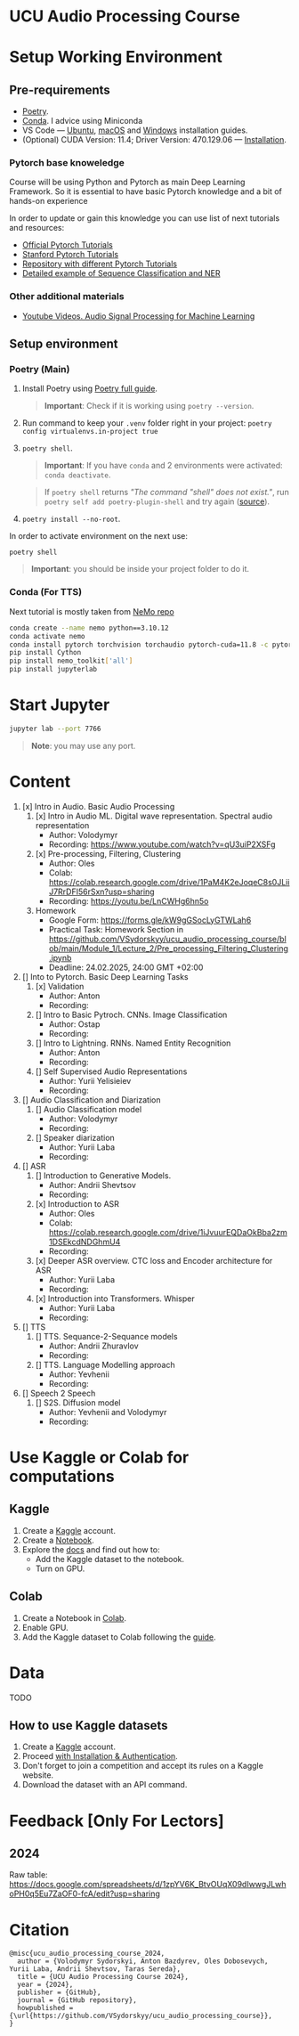 # UCU Audio Processing Course

# Setup Working Environment  

## Pre-requirements 

- [Poetry](https://python-poetry.org/docs/#installation).
- [Conda](https://conda.io/projects/conda/en/latest/user-guide/install/index.html). I advice using Miniconda
- VS Code — [Ubuntu](https://code.visualstudio.com/docs/setup/linux), [macOS](https://code.visualstudio.com/docs/setup/mac) and [Windows](https://code.visualstudio.com/docs/setup/windows) installation guides.
- (Optional) CUDA Version: 11.4; Driver Version: 470.129.06 — [Installation](https://docs.nvidia.com/cuda/cuda-installation-guide-linux/index.html).

### Pytorch base knoweledge 

Course will be using Python and Pytorch as main Deep Learning Framework. So it is essential to have basic Pytorch knowledge and a bit of hands-on experience

In order to update or gain this knowledge you can use list of next tutorials and resources:
- [Official Pytorch Tutorials](https://pytorch.org/tutorials/)
- [Stanford Pytorch Tutorials](https://web.stanford.edu/class/archive/cs/cs224n/cs224n.1214/materials/CS224N_PyTorch_Tutorial.html)
- [Repository with different Pytorch Tutorials](https://github.com/yunjey/pytorch-tutorial)
- [Detailed example of Sequence Classification and NER](https://github.com/VSydorskyy/iasa_nlp_course/blob/main/Lecture_4/Recurrent_models.ipynb)

### Other additional materials

- [Youtube Videos. Audio Signal Processing for Machine Learning](https://www.youtube.com/playlist?list=PL-wATfeyAMNqIee7cH3q1bh4QJFAaeNv0)

## Setup environment 

### Poetry (Main)

1. Install Poetry using [Poetry full guide](https://python-poetry.org/docs/#installation).
    > **Important**: Check if it is working using `poetry --version`.
2. Run command to keep your `.venv` folder right in your project: `poetry config virtualenvs.in-project true`
3. `poetry shell`.
    > **Important**: If you have `conda` and 2 environments were activated: `conda deactivate`.
    
    > If `poetry shell` returns *"The command "shell" does not exist."*, run `poetry self add poetry-plugin-shell` and try again ([source](https://python-poetry.org/docs/cli/#script-project:~:text=The%20shell%20command%20was%20moved%20to%20a%20plugin%3A%20poetry%2Dplugin%2Dshell)).
4. `poetry install --no-root`.

In order to activate environment on the next use:

`poetry shell`

> **Important**: you should be inside your project folder to do it.

### Conda (For TTS)

Next tutorial is mostly taken from [NeMo repo](https://github.com/NVIDIA/NeMo?tab=readme-ov-file#conda)

```bash
conda create --name nemo python==3.10.12
conda activate nemo
conda install pytorch torchvision torchaudio pytorch-cuda=11.8 -c pytorch -c nvidia
pip install Cython
pip install nemo_toolkit['all']
pip install jupyterlab
```

# Start Jupyter

```bash
jupyter lab --port 7766
```

> **Note**: you may use any port.

# Content 

1. [x] Intro in Audio. Basic Audio Processing
    1. [x] Intro in Audio ML. Digital wave representation. Spectral audio representation
        - Author: Volodymyr
        - Recording: https://www.youtube.com/watch?v=qU3uiP2XSFg
    2. [x] Pre-processing, Filtering, Clustering
        - Author: Oles
        - Colab: https://colab.research.google.com/drive/1PaM4K2eJoqeC8s0JLiiJ7RrDFI56rSxn?usp=sharing
        - Recording: https://youtu.be/LnCWHg6hn5o
    3. Homework
        - Google Form: https://forms.gle/kW9gGSocLyGTWLah6
        - Practical Task: Homework Section in https://github.com/VSydorskyy/ucu_audio_processing_course/blob/main/Module_1/Lecture_2/Pre_processing_Filtering_Clustering.ipynb
        - Deadline: 24.02.2025, 24:00 GMT +02:00
2. [] Into to Pytorch. Basic Deep Learning Tasks
    1. [x] Validation 
        - Author: Anton
        - Recording:
    2. [] Intro to Basic Pytroch. CNNs. Image Classification
        - Author: Ostap
        - Recording:
    3. [] Intro to Lightning. RNNs. Named Entity Recognition
        - Author: Anton
        - Recording:
    4. [] Self Supervised Audio Representations
        - Author: Yurii Yelisieiev 
        - Recording:
3. [] Audio Classification and Diarization
    1. [] Audio Classification model
        - Author: Volodymyr
        - Recording: 
    2. [] Speaker diarization 
        - Author: Yurii Laba
        - Recording:
4. [] ASR
    1. [] Introduction to Generative Models.
        - Author: Andrii Shevtsov
        - Recording: 
    2. [x] Introduction to ASR
        - Author: Oles
        - Colab: https://colab.research.google.com/drive/1iJvuurEQDaOkBba2zm1DSEkcdNDGhmU4
        - Recording:
    3. [x] Deeper ASR overview. CTC loss and Encoder architecture for ASR
        - Author: Yurii Laba
        - Recording:
    4. [x] Introduction into Transformers. Whisper
        - Author: Yurii Laba
        - Recording:
5. [] TTS
    1. [] TTS. Sequance-2-Sequance models
        - Author: Andrii Zhuravlov
        - Recording:
    2. [] TTS. Language Modelling approach
        - Author: Yevhenii
        - Recording:
6. [] Speech 2 Speech
    1. [] S2S. Diffusion model 
        - Author: Yevhenii and Volodymyr
        - Recording: 

# Use Kaggle or Colab for computations

## Kaggle 

1. Create a [Kaggle](https://www.kaggle.com/) account.
2. Create a [Notebook](https://www.kaggle.com/code).
3. Explore the [docs](https://www.kaggle.com/docs/notebooks) and find out how to:
    - Add the Kaggle dataset to the notebook.
    - Turn on GPU.

## Colab 

1. Create a Notebook in [Colab](https://colab.research.google.com/).
2. Enable GPU.
3. Add the Kaggle dataset to Colab following the [guide](https://www.geeksforgeeks.org/how-to-import-kaggle-datasets-directly-into-google-colab/).

# Data

TODO

## How to use Kaggle datasets

1. Create a [Kaggle](https://www.kaggle.com/) account.
2. Proceed [with Installation & Authentication](https://www.kaggle.com/docs/api#getting-started-installation-&-authentication).
3. Don't forget to join a competition and accept its rules on a Kaggle website.
4. Download the dataset with an API command.

# Feedback [Only For Lectors]

## 2024

Raw table: https://docs.google.com/spreadsheets/d/1zpYV6K_BtvOUqX09dIwwgJLwhoPH0q5Eu7ZaOF0-fcA/edit?usp=sharing

# Citation

```
@misc{ucu_audio_processing_course_2024,
  author = {Volodymyr Sydorskyi, Anton Bazdyrev, Oles Dobosevych, Yurii Laba, Andrii Shevtsov, Taras Sereda},
  title = {UCU Audio Processing Course 2024},
  year = {2024},
  publisher = {GitHub},
  journal = {GitHub repository},
  howpublished = {\url{https://github.com/VSydorskyy/ucu_audio_processing_course}},
}
```
